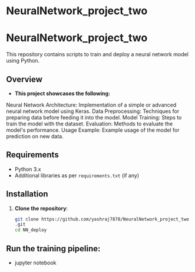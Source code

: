# NeuralNetwork_project_two
# NeuralNetwork_project_two

This repository contains scripts to train and deploy a neural network model using Python.

## Overview
- **This project showcases the following:**

Neural Network Architecture: Implementation of a simple or advanced neural network model using Keras.
Data Preprocessing: Techniques for preparing data before feeding it into the model.
Model Training: Steps to train the model with the dataset.
Evaluation: Methods to evaluate the model's performance.
Usage Example: Example usage of the model for prediction on new data.

## Requirements

- Python 3.x
- Additional libraries as per `requirements.txt` (if any)

## Installation

1. **Clone the repository**:

   ```bash
   git clone https://github.com/yashraj7878/NeuralNetwork_project_two
   .git
   cd NN_deploy
   
## Run the training pipeline:
- jupyter notebook
